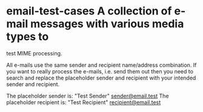 # email-test-cases A collection of e-mail messages with various media types to
test MIME processing.

All e-mails use the same sender and recipient name/address combination. If you
want to really process the e-mails, i.e. send them out then you need to search
and replace the placeholder sender and recipient with your intended sender and
recipient.

The placeholder sender is: "Test Sender" <sender@email.test>
The placeholder recipient is: "Test Recipient" <recipient@email.test>

